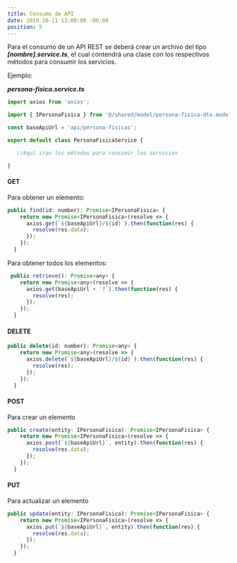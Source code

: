 ```yaml
---
title: Consumo de API
date: 2019-10-11 13:00:00 -06:00
position: 5
---
```


Para el consumo de un API REST se deberá crear un archivo del tipo ***[nombre].service.ts***, el cual contendrá una clase con los respectivos métodos para consumir los servicios.  

Ejemplo:  




***persona-fisica.service.ts***
```javascript
import axios from 'axios';

import { IPersonaFisica } from '@/shared/model/persona-fisica-dto.model';

const baseApiUrl = 'api/persona-fisicas';

export default class PersonaFisicaService {

   //Aquí iran los métodos para consumir los servicios

}

```  

#### GET  
Para obtener un elemento:  
```javascript
public find(id: number): Promise<IPersonaFisica> {
    return new Promise<IPersonaFisica>(resolve => {
      axios.get(`${baseApiUrl}/${id}`).then(function(res) {
        resolve(res.data);
      });
    });
  }
```  
  
  
Para obtener todos los elementos:  
```javascript
 public retrieve(): Promise<any> {
    return new Promise<any>(resolve => {
      axios.get(baseApiUrl + `?`).then(function(res) {
        resolve(res);
      });
    });
  }
```  
  
#### DELETE   
```javascript
public delete(id: number): Promise<any> {
    return new Promise<any>(resolve => {
      axios.delete(`${baseApiUrl}/${id}`).then(function(res) {
        resolve(res);
      });
    });
  }
```  
  
#### POST  
Para crear un elemento
```javascript
public create(entity: IPersonaFisica): Promise<IPersonaFisica> {
    return new Promise<IPersonaFisica>(resolve => {
      axios.post(`${baseApiUrl}`, entity).then(function(res) {
        resolve(res.data);
      });
    });
  }
```  

#### PUT  
Para actualizar un elemento  
```javascript
public update(entity: IPersonaFisica): Promise<IPersonaFisica> {
    return new Promise<IPersonaFisica>(resolve => {
      axios.put(`${baseApiUrl}`, entity).then(function(res) {
        resolve(res.data);
      });
    });
  }
```  

  